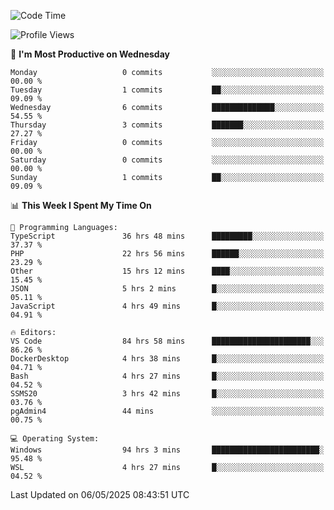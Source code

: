 <!--START_SECTION:waka-->
![Code Time](http://img.shields.io/badge/Code%20Time-4%2C880%20hrs%2024%20mins-blue)

![Profile Views](http://img.shields.io/badge/Profile%20Views-0-blue)

📅 **I'm Most Productive on Wednesday** 

```text
Monday                   0 commits           ░░░░░░░░░░░░░░░░░░░░░░░░░   00.00 % 
Tuesday                  1 commits           ██░░░░░░░░░░░░░░░░░░░░░░░   09.09 % 
Wednesday                6 commits           ██████████████░░░░░░░░░░░   54.55 % 
Thursday                 3 commits           ███████░░░░░░░░░░░░░░░░░░   27.27 % 
Friday                   0 commits           ░░░░░░░░░░░░░░░░░░░░░░░░░   00.00 % 
Saturday                 0 commits           ░░░░░░░░░░░░░░░░░░░░░░░░░   00.00 % 
Sunday                   1 commits           ██░░░░░░░░░░░░░░░░░░░░░░░   09.09 % 
```


📊 **This Week I Spent My Time On** 

```text
💬 Programming Languages: 
TypeScript               36 hrs 48 mins      █████████░░░░░░░░░░░░░░░░   37.37 % 
PHP                      22 hrs 56 mins      ██████░░░░░░░░░░░░░░░░░░░   23.29 % 
Other                    15 hrs 12 mins      ████░░░░░░░░░░░░░░░░░░░░░   15.45 % 
JSON                     5 hrs 2 mins        █░░░░░░░░░░░░░░░░░░░░░░░░   05.11 % 
JavaScript               4 hrs 49 mins       █░░░░░░░░░░░░░░░░░░░░░░░░   04.91 % 

🔥 Editors: 
VS Code                  84 hrs 58 mins      ██████████████████████░░░   86.26 % 
DockerDesktop            4 hrs 38 mins       █░░░░░░░░░░░░░░░░░░░░░░░░   04.71 % 
Bash                     4 hrs 27 mins       █░░░░░░░░░░░░░░░░░░░░░░░░   04.52 % 
SSMS20                   3 hrs 42 mins       █░░░░░░░░░░░░░░░░░░░░░░░░   03.76 % 
pgAdmin4                 44 mins             ░░░░░░░░░░░░░░░░░░░░░░░░░   00.75 % 

💻 Operating System: 
Windows                  94 hrs 3 mins       ████████████████████████░   95.48 % 
WSL                      4 hrs 27 mins       █░░░░░░░░░░░░░░░░░░░░░░░░   04.52 % 
```


 Last Updated on 06/05/2025 08:43:51 UTC
<!--END_SECTION:waka-->
